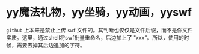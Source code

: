 # yy魔法礼物，yy坐骑，yy动画，yyswf

`github` 上本来是禁止上传 `swf` 文件的。其判断也仅仅是文件后缀，而不是你文件实质。这里，通过shell将swf批量重命名，后边加上了 "_xxx_"。所以，使用的时候，需要去掉其后边追加的字符。
